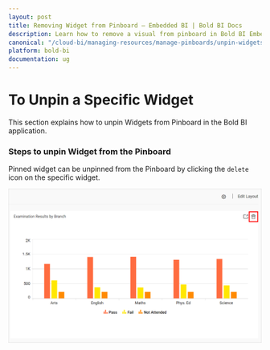 ```yaml
---
layout: post
title: Removing Widget from Pinboard – Embedded BI | Bold BI Docs
description: Learn how to remove a visual from pinboard in Bold BI Embedded. Pinboard is a collection of widgets from various dashboards pinned to it.
canonical: "/cloud-bi/managing-resources/manage-pinboards/unpin-widgets/"
platform: bold-bi
documentation: ug
---
```


# To Unpin a Specific Widget

This section explains how to unpin Widgets from Pinboard in the Bold BI application.

### Steps to unpin Widget from the Pinboard

Pinned widget can be unpinned from the Pinboard by clicking the `delete` icon on the specific widget.

![Unpin Widget](/static/assets/embedded/managing-resources/manage-pinboards/images/unpin-widget.png)